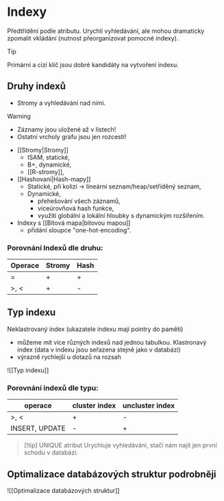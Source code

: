 # Indexy
Předtřídění podle atributu.
Urychlí vyhledávání, ale mohou dramaticky zpomalit vkládání (nutnost přeorganizovat pomocné indexy).

> [!tip] 
> Primární a cizí klíč jsou dobré kandidáty na vytvoření indexu.
## Druhy indexů
- Stromy a vyhledávání nad nimi. 
> [!warning]
>- Záznamy jsou uložené až v listech! 
>- Ostatní vrcholy grafu jsou jen rozcestí!

- [[Stromy|Stromy]]
	- ISAM, statické,
	- B+, dynamické,
	- [[R-stromy]],
- [[Hashovaní|Hash-mapy]]
	- Statické, při kolizi -> lineární seznam/heap/setříděný seznam,
	- Dynamické, 
		- přehešování všech záznamů,
		- víceúrovňová hash funkce,
		- využití globální a lokální hloubky s dynamickým rozšířením.
- Indexy s [[Bitová mapa|bitovou mapou]]
	- přidání sloupce "one-hot-encoding".

### Porovnání Indexů dle druhu:

| Operace | Stromy | Hash |
| ------- | ------ | ---- |
| =       | +      | +    |
| >, <    | +      | -    |
## Typ indexu
Neklastrovaný index (ukazatele indexu mají pointry do paměti)
- můžeme mít více různých indexů nad jednou tabulkou.
Klastronavý index (data v indexu jsou seřazena stejně jako v databázi)
- výrazně rychlejší u dotazů na rozsah

![[Typ indexu]]
### Porovnání indexů dle typu:

| operace        | cluster index | uncluster index |
| -------------- | ------------- | --------------- |
| >, <           | +             | -               |
| INSERT, UPDATE | -             | +               |
> [!tip] UNIQUE atribut
> Urychluje vyhledávání, stačí nám najít jen první schodu v databázi.

## Optimalizace databázových struktur podrobněji
![[Optimalizace databázových struktur]]